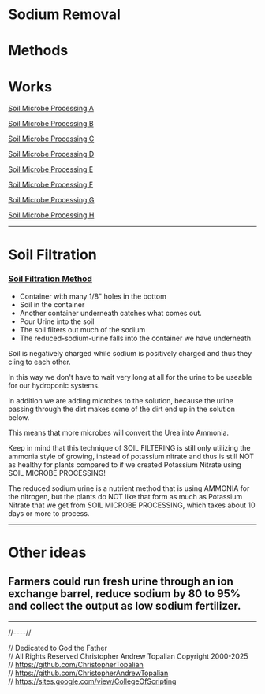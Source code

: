# Sodium Removal

# Methods

# Works
[Soil Microbe Processing A](methods/soil_microbe_processing/soil_microbe_processing_a.md)  

[Soil Microbe Processing B](methods/soil_microbe_processing/soil_microbe_processing_b.md)  

[Soil Microbe Processing C](methods/soil_microbe_processing/soil_microbe_processing_c.md)  

[Soil Microbe Processing D](methods/soil_microbe_processing/soil_microbe_processing_d.md)  

[Soil Microbe Processing E](methods/soil_microbe_processing/soil_microbe_processing_e.md)  

[Soil Microbe Processing F](methods/soil_microbe_processing/soil_microbe_processing_f.md)  

[Soil Microbe Processing G](methods/soil_microbe_processing/soil_microbe_processing_g.md)  

[Soil Microbe Processing H](methods/soil_microbe_processing/soil_microbe_processing_h.md)  

---

# Soil Filtration
### [Soil Filtration Method](methods/soil_filtration/soil_filtration.md)  

* Container with many 1/8" holes in the bottom 
* Soil in the container
* Another container underneath catches what comes out.  
* Pour Urine into the soil
* The soil filters out much of the sodium
* The reduced-sodium-urine falls into the container we have underneath.  

Soil is negatively charged while sodium is positively charged and thus they cling to each other.  

In this way we don't have to wait very long at all for the urine to be useable for our hydroponic systems.

In addition we are adding microbes to the solution, because the urine passing through the dirt makes some of the dirt end up in the solution below.  

This means that more microbes will convert the Urea into Ammonia.  

Keep in mind that this technique of SOIL FILTERING is still only utilizing the ammonia style of growing, instead of potassium nitrate and thus is still NOT as healthy for plants compared to if we created Potassium Nitrate using SOIL MICROBE PROCESSING!  

The reduced sodium urine is a nutrient method that is using AMMONIA for the nitrogen, but the plants do NOT like that form as much as Potassium Nitrate that we get from SOIL MICROBE PROCESSING, which takes about 10 days or more to process.  

---

# Other ideas

## Farmers could run fresh urine through an ion exchange barrel, reduce sodium by 80 to 95% and collect the output as low sodium fertilizer.

---

//----//

// Dedicated to God the Father  
// All Rights Reserved Christopher Andrew Topalian Copyright 2000-2025  
// https://github.com/ChristopherTopalian  
// https://github.com/ChristopherAndrewTopalian  
// https://sites.google.com/view/CollegeOfScripting  

